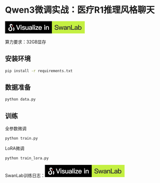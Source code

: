 # Qwen3微调实战：医疗R1推理风格聊天 

[![](https://raw.githubusercontent.com/SwanHubX/assets/main/badge1.svg)](https://swanlab.cn/@ZeyiLin/qwen3-sft-medical/overview)

算力要求：32GB显存

## 安装环境

```bash
pip install -r requirements.txt
```

## 数据准备

```bash
python data.py
```

## 训练

全参数微调
```bash
python train.py
```

LoRA微调
```bash
python train_lora.py
```

SwanLab训练日志：[![](https://raw.githubusercontent.com/SwanHubX/assets/main/badge1.svg)](https://swanlab.cn/@ZeyiLin/qwen3-sft-medical/overview)
